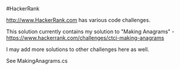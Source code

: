 #HackerRank 

http://www.HackerRank.com has various code challenges.

This solution currently contains my solution to "Making Anagrams" - https://www.hackerrank.com/challenges/ctci-making-anagrams

I may add more solutions to other challenges here as well.

See MakingAnagrams.cs